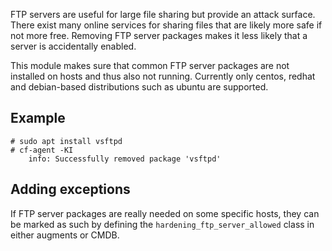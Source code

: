 FTP servers are useful for large file sharing but provide an attack surface.
There exist many online services for sharing files that are likely more safe if not more free.
Removing FTP server packages makes it less likely that a server is accidentally enabled.

This module makes sure that common FTP server packages are not installed
on hosts and thus also not running. Currently only centos, redhat and debian-based
distributions such as ubuntu are supported.

## Example

    # sudo apt install vsftpd
    # cf-agent -KI
        info: Successfully removed package 'vsftpd'

## Adding exceptions

If FTP server packages are really needed on some specific hosts, they can be
marked as such by defining the `hardening_ftp_server_allowed` class in either
augments or CMDB.
